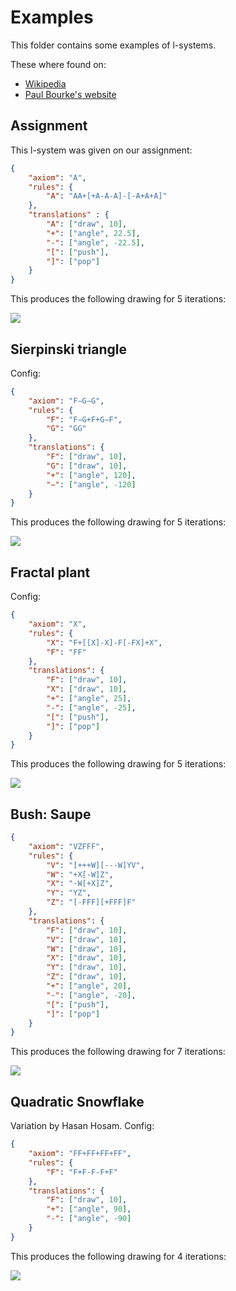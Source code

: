 # Examples

This folder contains some examples of l-systems.

These where found on:
- [Wikipedia](https://en.wikipedia.org/wiki/L-system) 
- [Paul Bourke's website](http://paulbourke.net/fractals/lsys/)


## Assignment

This l-system was given on our assignment:

```json
{
    "axiom": "A",
    "rules": {
        "A": "AA+[+A-A-A]-[-A+A+A]"
	},
	"translations" : {
        "A": ["draw", 10],
        "+": ["angle", 22.5],
        "-": ["angle", -22.5],
        "[": ["push"],
        "]": ["pop"]
	}
}
```

This produces the following drawing for 5 iterations:

<img src="Assignment_5.svg">

## Sierpinski triangle

Config:

```json
{
    "axiom": "F−G−G",
    "rules": {
        "F": "F−G+F+G−F",
        "G": "GG"
    },
    "translations": {
        "F": ["draw", 10],
        "G": ["draw", 10],
        "+": ["angle", 120],
        "−": ["angle", -120]
    }
}
```

This produces the following drawing for 5 iterations:

<img src="SierpinskiTriangle_5.svg">

## Fractal plant

Config:

```json
{
    "axiom": "X",
    "rules": {
        "X": "F+[[X]-X]-F[-FX]+X",
        "F": "FF"
    },
    "translations": {
        "F": ["draw", 10],
        "X": ["draw", 10],
        "+": ["angle", 25],
        "-": ["angle", -25],
        "[": ["push"],
        "]": ["pop"]
    }
}
```

This produces the following drawing for 5 iterations:

<img src="FractalPlant_5.svg">

## Bush: Saupe


```json
{
    "axiom": "VZFFF",
    "rules": {
        "V": "[+++W][---W]YV",
        "W": "+X[-W]Z",
        "X": "-W[+X]Z",
        "Y": "YZ",
        "Z": "[-FFF][+FFF]F"
    },
    "translations": {
        "F": ["draw", 10],
        "V": ["draw", 10],
        "W": ["draw", 10],
        "X": ["draw", 10],
        "Y": ["draw", 10],
        "Z": ["draw", 10],
        "+": ["angle", 20],
        "-": ["angle", -20],
        "[": ["push"],
        "]": ["pop"]
    }
}
```

This produces the following drawing for 7 iterations:

<img src="BushSaupe_7.svg">

## Quadratic Snowflake

Variation by Hasan Hosam.
Config:

```json
{
    "axiom": "FF+FF+FF+FF",
    "rules": {
        "F": "F+F-F-F+F"
    },
    "translations": {
        "F": ["draw", 10],
        "+": ["angle", 90],
        "-": ["angle", -90]
    }
}
```

This produces the following drawing for 4 iterations:

<img src="QuadraticSnowflake_4.svg">


